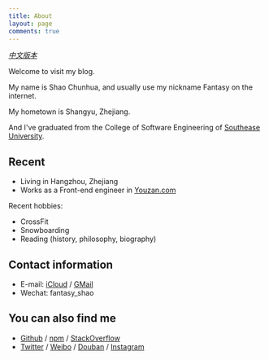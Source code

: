 ```yaml
---
title: About
layout: page
comments: true
---
```


*[中文版本](/about/)*

Welcome to visit my blog.

My name is Shao Chunhua, and usually use my nickname Fantasy on the internet.

My hometown is Shangyu, Zhejiang.

And I've graduated from the College of Software Engineering of  [Southease University](//www.seu.edu.cn).

## Recent

- Living in Hangzhou, Zhejiang
- Works as a Front-end engineer in [Youzan.com](//youzan.com)

Recent hobbies:

- CrossFit
- Snowboarding
- Reading (history, philosophy, biography)

## Contact information

- E-mail: [iCloud](mailto:fantasyshao@icloud.com) / [GMail](maito:forever.fantasy27@gmail.com)
- Wechat: fantasy_shao

## You can also find me

- [Github](//github.com/SFantasy) / [npm](//www.npmjs.com/~fantasyshao) / [StackOverflow](//stackoverflow.com/users/1040952/fantasy)
- [Twitter](//twitter.com/ForFantasy) / [Weibo](//weibo.com/shaofantasy) / [Douban](//www.douban.com/fanTasy00) /  [Instagram](//www.instagram.com/fantasyshao/)
